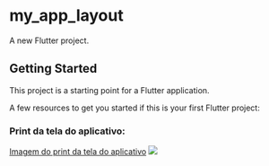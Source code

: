 # my_app_layout

A new Flutter project.

## Getting Started

This project is a starting point for a Flutter application.

A few resources to get you started if this is your first Flutter project:


### Print da tela do aplicativo:

[Imagem do print da tela do aplicativo](/my_app_layout/assets/images/image.png)
<img src="/assets/images/image.png">
